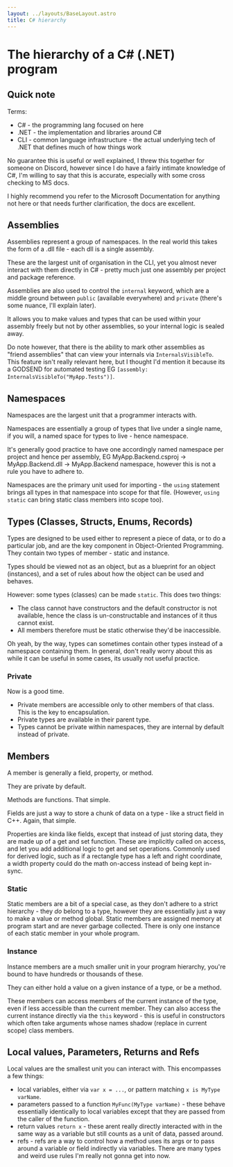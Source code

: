 ```yaml
---
layout: ../layouts/BaseLayout.astro
title: C# hierarchy
---
```


# The hierarchy of a C# (.NET) program

## Quick note

Terms:

- C# - the programming lang focused on here
- .NET - the implementation and libraries around C#
- CLI - common language infrastructure - the actual underlying tech of .NET that defines much of how things work

No guarantee this is useful or well explained, I threw this together for someone on Discord, however since I do have a fairly intimate knowledge of C#, I'm willing to say that this is accurate, especially with some cross checking to MS docs.

I highly recommend you refer to the Microsoft Documentation for anything not here or that needs further clarification, the docs are excellent.

## Assemblies

Assemblies represent a group of namespaces. In the real world this takes the form of a .dll file - each dll is a single assembly.

These are the largest unit of organisation in the CLI, yet you almost never interact with them directly in C# - pretty much just one assembly per project and package reference.

Assemblies are also used to control the `internal` keyword, which are a middle ground between `public` (available everywhere) and `private` (there's some nuance, I'll explain later).

It allows you to make values and types that can be used within your assembly freely but not by other assemblies, so your internal logic is sealed away.

Do note however, that there is the ability to mark other assemblies as "friend assemblies" that can view your internals via `InternalsVisibleTo`. This feature isn't really relevant here, but I thought I'd mention it because its a GODSEND for automated testing EG `[assembly: InternalsVisibleTo("MyApp.Tests")]`.

## Namespaces

Namespaces are the largest unit that a programmer interacts with.

Namespaces are essentially a group of types that live under a single name, if you will, a named space for types to live - hence namespace.

It's generally good practice to have one accordingly named namespace per project and hence per assembly, EG MyApp.Backend.csproj -> MyApp.Backend.dll -> MyApp.Backend namespace, however this is not a rule you have to adhere to.

Namespaces are the primary unit used for importing - the `using` statement brings all types in that namespace into scope for that file. (However, `using static` can bring static class members into scope too).

## Types (Classes, Structs, Enums, Records)

Types are designed to be used either to represent a piece of data, or to do a particular job, and are the key component in Object-Oriented Programming. They contain two types of member - static and instance.

Types should be viewed not as an object, but as a blueprint for an object (instances), and a set of rules about how the object can be used and behaves.

However: some types (classes) can be made `static`. This does two things:

- The class cannot have constructors and the default constructor is not available, hence the class is un-constructable and instances of it thus cannot exist.
- All members therefore must be static otherwise they'd be inaccessible.

Oh yeah, by the way, types can sometimes contain other types instead of a namespace containing them. In general, don't really worry about this as while it can be useful in some cases, its usually not useful practice.

### Private

Now is a good time.

- Private members are accessible only to other members of that class. This is the key to encapsulation.
- Private types are available in their parent type.
- Types cannot be private within namespaces, they are internal by default instead of private.

## Members

A member is generally a field, property, or method.

They are private by default.

Methods are functions. That simple.

Fields are just a way to store a chunk of data on a type - like a struct field in C++. Again, that simple.

Properties are kinda like fields, except that instead of just storing data, they are made up of a get and set function. These are implicitly called on access, and let you add additional logic to get and set operations. Commonly used for derived logic, such as if a rectangle type has a left and right coordinate, a width property could do the math on-access instead of being kept in-sync.

### Static

Static members are a bit of a special case, as they don't adhere to a strict hierarchy - they *do* belong to a type, however they are essentially just a way to make a value or method global. Static members are assigned memory at program start and are never garbage collected. There is only one instance of each static member in your whole program.

### Instance

Instance members are a much smaller unit in your program hierarchy, you're bound to have hundreds or thousands of these.

They can either hold a value on a given instance of a type, or be a method.

These members can access members of the current instance of the type, even if less accessible than the current member. They can also access the current instance directly via the `this` keyword - this is useful in constructors which often take arguments whose names shadow (replace in current scope) class members.

## Local values, Parameters, Returns and Refs

Local values are the smallest unit you can interact with. This encompasses a few things:

- local variables, either via `var x = ...`, or pattern matching `x is MyType varName`.
- parameters passed to a function `MyFunc(MyType varName)` - these behave essentially identically to local variables except that they are passed from the caller of the function.
- return values `return x` - these arent really directly interacted with in the same way as a variable but still counts as a unit of data, passed around.
- refs - refs are a way to control how a method uses its args or to pass around a variable or field indirectly via variables. There are many types and weird use rules I'm really not gonna get into now.